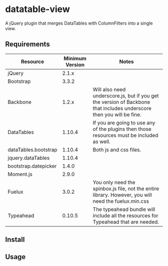 # datatable-view
A jQuery plugin that merges DataTables with ColumnFilters into a single view.

## Requirements
Resource | Minimum Version | Notes
--- | --- | --- 
jQuery | 2.1.x | 
Bootstrap | 3.3.2 | 
Backbone | 1.2.x | Will also need underscore.js, but if you get the version of Backbone that includes underscore then you will be fine.
DataTables | 1.10.4 | If you are going to use any of the plugins then those resources must be included as well. 
dataTables.bootstrap | 1.10.4 | Both js and css files. 
jquery.dataTables | 1.10.4 | 
bootstrap.datepicker | 1.4.0 | 
Moment.js | 2.9.0 | 
Fuelux | 3.0.2 | You only need the spinbox.js file, not the entire library. However, you will need the fuelux.min.css
Typeahead | 0.10.5 | The typeahead bundle will include all the resources for Typeahead that are needed.

## Install


## Usage

